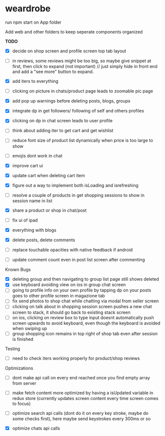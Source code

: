 # weardrobe

run npm start on App folder

Add web and other folders to keep seperate components organized




**TODO**
- [x] decide on shop screen and profile screen top tab layout
- [ ] in reviews, some reviews might be too big, so maybe give snippet at first, then click to expand (not important) // just simply hide in front end and add a "see more" button to expand.
- [x] add iters to everything
- [ ] clicking on picture in chats/product page leads to zoomable pic page
- [x] add pop up warnings before deleting posts, blogs, groups
- [x] integrate dp in get followers/ following of self and others profiles
- [x] clicking on dp in chat screen leads to user profile
- [ ] think about adding iter to get cart and get wishlist
- [ ] reduce font size of product list dynamically when price is too large to show
- [ ] emojis dont work in chat
- [x] improve cart ui
- [x] update cart when deleting cart item
- [x] figure out a way to implement both isLoading and isrefreshing
- [ ] resolve a couple of products in get shopping sessions to show in session name in list
- [x] share a product or shop in chat/post
- [ ] fix ui of ipad
- [x] everything with blogs
- [x] delete posts, delete comments
- [ ] replace touchable opacities with native feedback if android
- [ ] update comment count even in post list screen after commenting




Known Bugs
- [x] deleting group and then navigating to group list page still shows deleted 
- [x] use keyboard avoiding view on ios in group chat screen
- [ ] going to profile info on your own profile by tapping dp on your posts goes to other profile screen in magazione tab
- [ ] fix send photos to shop chat while chatting via modal from seller screen
- [ ] clicking on talk about in shopping session screen pushes a new chat screen to stack, it should go back to existing stack screen
- [ ] on ios, clicking on review box to type input doesnt automatically push screen upwards to avoid keyboard, even though the keyboard is avoided when swiping up
- [ ] group shopping icon remains in top right of shop tab even after session is finished

Testing
- [ ] need to check iters working properly for product/shop reviews

Optimizations
- [ ] dont make api call on every end reached once you find empty array from server
- [ ] make fetch content more optimized by having a isUpdated variable in redux store (currently updates screen content every time screen comes to focus)
- [ ] optimize search api calls (dont do it on every key stroke, maybe do some checks first), here maybe send keystrokes every 300ms or so

- [x] optimize chats api calls